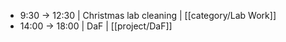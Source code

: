 - 9:30 -> 12:30 | Christmas lab cleaning | [[category/Lab Work]]
- 14:00 -> 18:00 | DaF | [[project/DaF]]